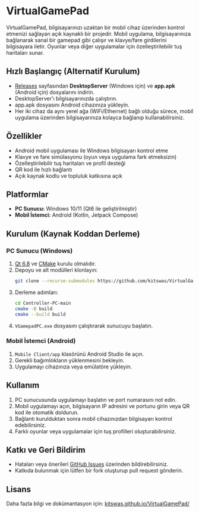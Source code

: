 # VirtualGamePad

VirtualGamePad, bilgisayarınızı uzaktan bir mobil cihaz üzerinden kontrol etmenizi sağlayan açık kaynaklı bir projedir. Mobil uygulama, bilgisayarınıza bağlanarak sanal bir gamepad gibi çalışır ve klavye/fare girdilerini bilgisayara iletir. Oyunlar veya diğer uygulamalar için özelleştirilebilir tuş haritaları sunar.

## Hızlı Başlangıç (Alternatif Kurulum)
- [Releases](https://github.com/mertcandanzz/MobileJoystick/releases/tag/v1.0.0) sayfasından **DesktopServer** (Windows için) ve **app.apk** (Android için) dosyalarını indirin.
- DesktopServer'ı bilgisayarınızda çalıştırın.
- app.apk dosyasını Android cihazınıza yükleyin.
- Her iki cihaz da aynı yerel ağa (WiFi/Ethernet) bağlı olduğu sürece, mobil uygulama üzerinden bilgisayarınıza kolayca bağlanıp kullanabilirsiniz.

## Özellikler
- Android mobil uygulaması ile Windows bilgisayarı kontrol etme
- Klavye ve fare simülasyonu (oyun veya uygulama fark etmeksizin)
- Özelleştirilebilir tuş haritaları ve profil desteği
- QR kod ile hızlı bağlantı
- Açık kaynak kodlu ve topluluk katkısına açık

## Platformlar
- **PC Sunucu:** Windows 10/11 (Qt6 ile geliştirilmiştir)
- **Mobil İstemci:** Android (Kotlin, Jetpack Compose)

## Kurulum (Kaynak Koddan Derleme)

### PC Sunucu (Windows)
1. [Qt 6.8](https://www.qt.io/download-open-source) ve [CMake](https://cmake.org/download/) kurulu olmalıdır.
2. Depoyu ve alt modülleri klonlayın:
   ```bash
   git clone --recurse-submodules https://github.com/kitswas/VirtualGamePad.git
   ```
3. Derleme adımları:
   ```bash
   cd Controller-PC-main
   cmake -B build
   cmake --build build
   ```
4. `VGamepadPC.exe` dosyasını çalıştırarak sunucuyu başlatın.

### Mobil İstemci (Android)
1. `Mobile Client/app` klasörünü Android Studio ile açın.
2. Gerekli bağımlılıkların yüklenmesini bekleyin.
3. Uygulamayı cihazınıza veya emülatöre yükleyin.

## Kullanım
1. PC sunucusunda uygulamayı başlatın ve port numarasını not edin.
2. Mobil uygulamayı açın, bilgisayarın IP adresini ve portunu girin veya QR kod ile otomatik doldurun.
3. Bağlantı kurulduktan sonra mobil cihazınızdan bilgisayarı kontrol edebilirsiniz.
4. Farklı oyunlar veya uygulamalar için tuş profilleri oluşturabilirsiniz.

## Katkı ve Geri Bildirim
- Hataları veya önerileri [GitHub Issues](https://github.com/kitswas/VirtualGamePad/issues) üzerinden bildirebilirsiniz.
- Katkıda bulunmak için lütfen bir fork oluşturup pull request gönderin.

## Lisans
Daha fazla bilgi ve dokümantasyon için: [kitswas.github.io/VirtualGamePad/](https://kitswas.github.io/VirtualGamePad/) 